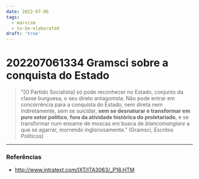 ```yaml
---
date: 2022-07-06
tags:
  - marxism
  - to-be-elaborated
draft: 'true'
---
```

# 202207061334 Gramsci sobre a conquista do Estado
> "[O Partido Socialista] só pode reconhecer no Estado, conjunto da classe burguesa, o seu direto antagonista. 
> Não pode entrar em concorrência para a conquista do Estado, nem direta nem indiretamente, sem se suicidar, **sem se desnaturar e transformar em puro setor político**, **fora da atividade histórica do proletariado**, e se transformar num enxame de moscas em busca de *biancomangiare* a que se agarrar, morrendo ingloriosamente." (Gramsci, Escritos Políticos)



---
### Referências
- http://www.intratext.com/IXT/ITA3063/_P18.HTM